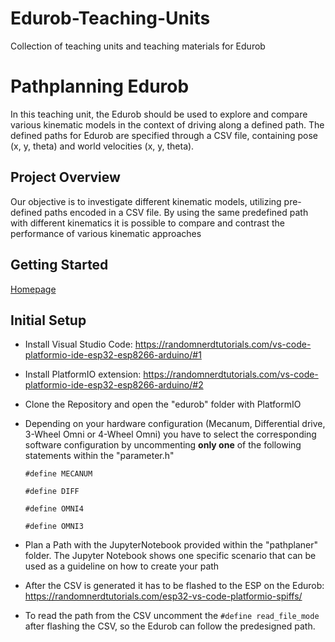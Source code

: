 # Edurob-Teaching-Units
Collection of teaching units and teaching materials for Edurob

# Pathplanning Edurob
In this teaching unit, the Edurob should be used to explore and compare various kinematic models in the context of driving along a defined path. The defined paths for Edurob are specified through a CSV file, containing pose (x, y, theta) and world velocities (x, y, theta).

## Project Overview

Our objective is to investigate different kinematic models, utilizing pre-defined paths encoded in a CSV file. By using the same predefined path with different kinematics it is possible to compare and contrast the performance of various kinematic approaches

## Getting Started
[Homepage](https://www.imsl.fh-dortmund.de/mobile-roboter/edurob/)

## Initial Setup

- Install Visual Studio Code: https://randomnerdtutorials.com/vs-code-platformio-ide-esp32-esp8266-arduino/#1
- Install PlatformIO extension: https://randomnerdtutorials.com/vs-code-platformio-ide-esp32-esp8266-arduino/#2
- Clone the Repository and open the "edurob" folder with PlatformIO
- Depending on your hardware configuration (Mecanum, Differential drive, 3-Wheel Omni or 4-Wheel Omni) you have to select the corresponding software configuration by uncommenting **only one** of the following statements within the "parameter.h"

    `#define MECANUM`
    
    `#define DIFF`

    `#define OMNI4`

    `#define OMNI3`

- Plan a Path with the JupyterNotebook provided within the "pathplaner" folder. The Jupyter Notebook shows one specific scenario that can be used as a guideline on how to create your path
- After the CSV is generated it has to be flashed to the ESP on the Edurob: https://randomnerdtutorials.com/esp32-vs-code-platformio-spiffs/
- To read the path from the CSV uncomment the `#define read_file_mode` after flashing the CSV, so the Edurob can follow the predesigned path.

